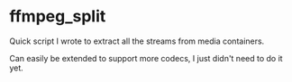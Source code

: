 # ffmpeg_split

Quick script I wrote to extract all the streams from media containers.

Can easily be extended to support more codecs, I just didn't need to do it yet.

